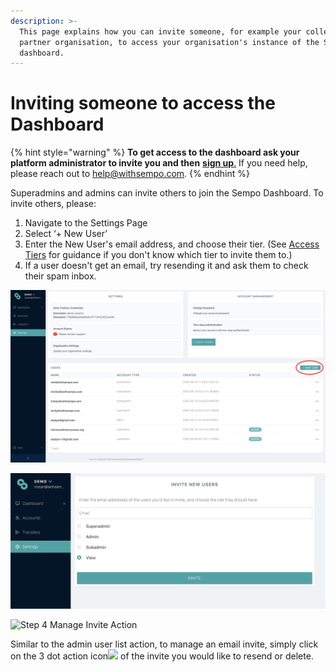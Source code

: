 ```yaml
---
description: >-
  This page explains how you can invite someone, for example your colleague or a
  partner organisation, to access your organisation's instance of the Sempo
  dashboard.
---
```


# Inviting someone to access the Dashboard

{% hint style="warning" %}
**To get access to the dashboard ask your platform administrator to invite you and then** [**sign up**.](how-to-log-in/) If you need help, please reach out to [help@withsempo.com](mailto:help@withsempo.com).
{% endhint %}

Superadmins and admins can invite others to join the Sempo Dashboard. To invite others, please:

1. Navigate to the Settings Page 
2. Select ‘+ New User’
3. Enter the New User's email address, and choose their tier. \(See [Access Tiers](dashboard-overview/access-tiers.md) for guidance if you don't know which tier to invite them to.\)
4. If a user doesn't get an email, try resending it and ask them to check their spam inbox.

![Step 1 &amp; 2 Settings Page/Invite User](../.gitbook/assets/screen-shot-2020-09-10-at-1.46.33-pm.png)

![Step 3 Invite User Screen](../.gitbook/assets/screen-shot-2020-09-10-at-1.45.47-pm.png)

![Step 4 Manage Invite Action](https://lh4.googleusercontent.com/QlFbneza6eEHw-MB3NF62AlOKH6EcdpxdkZHjvbPfl-1GbGm8aUaov3fTx--RLaNQ2AW4OwUUwZOEXVyEpxwAAKRL96ol6zvnkZW2eYj6Ds0SGImBBqBNMkL_kY9z6-RKCKiaOY)

Similar to the admin user list action, to manage an email invite, simply click on the 3 dot action icon![](https://lh4.googleusercontent.com/ii1F9h9-VKnlpA-g9PAA5_XtzFT9Tu-AKJjAvWun-ccrG6KS68PFzrhhL11UemVz4FcU6bMKT6w7NyqWJFSnioSqM8PfKrPz8C_WxDzGUpQwX8mr0HREiYhYJ0oLPicqO27BCvM)  of the invite you would like to resend or delete.

